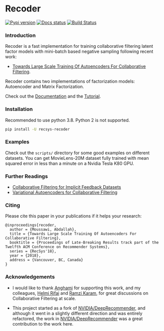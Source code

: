 # Recoder
[![Pypi version](https://img.shields.io/badge/dynamic/json.svg?label=pypi&url=https%3A%2F%2Fpypi.org%2Fpypi%2Frecsys-recoder%2Fjson&query=%24.info.version&colorB=blue)](https://pypi.org/project/recsys-recoder/)
[![Docs status](https://readthedocs.org/projects/recoder/badge/?version=latest)](https://recoder.readthedocs.io/en/latest/)
[![Build Status](https://travis-ci.org/amoussawi/recoder.svg?branch=master)](https://travis-ci.org/amoussawi/recoder)

### Introduction

Recoder is a fast implementation for training collaborative filtering latent
factor models with mini-batch based negative sampling following recent work:
- [Towards Large Scale Training Of Autoencoders For Collaborative Filtering](https://arxiv.org/abs/1809.00999).

Recoder contains two implementations of factorization models: Autoencoder and Matrix Factorization.

Check out the [Documentation](https://recoder.readthedocs.io/en/latest/) and
the [Tutorial](https://recoder.readthedocs.io/en/latest/tutorial.html).

### Installation
Recommended to use python 3.8. Python 2 is not supported.

```bash
pip install -U recsys-recoder
```

### Examples
Check out the `scripts/` directory for some good examples on different datasets.
You can get MovieLens-20M dataset fully trained with mean squared error in less
than a minute on a Nvidia Tesla K80 GPU.

### Further Readings
- [Collaborative Filtering for Implicit Feedback Datasets](http://yifanhu.net/PUB/cf.pdf)
- [Variational Autoencoders for Collaborative Filtering](https://arxiv.org/abs/1802.05814)

### Citing
Please cite this paper in your publications if it helps your research:
```
@inproceedings{recoder,
  author = {Moussawi, Abdallah},
  title = {Towards Large Scale Training Of Autoencoders For Collaborative Filtering},
  booktitle = {Proceedings of Late-Breaking Results track part of the Twelfth ACM Conference on Recommender Systems},
  series = {RecSys'18},
  year = {2018},
  address = {Vancouver, BC, Canada}
}
```

### Acknowledgements
- I would like to thank [Anghami](https://www.anghami.com) for supporting this work,
and my colleagues, [Helmi Rifai](https://twitter.com/RifaiHelmi) and
[Ramzi Karam](https://twitter.com/ramzikaram), for great discussions on Collaborative Filtering at scale.

- This project started as a fork of [NVIDIA/DeepRecommender](https://github.com/NVIDIA/DeepRecommender),
and although it went in a slightly different direction and was entirely refactored,
the work in [NVIDIA/DeepRecommender](https://github.com/NVIDIA/DeepRecommender) was a
great contribution to the work here.
